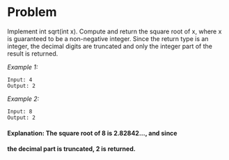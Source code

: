 # Problem
Implement int sqrt(int x).
Compute and return the square root of x, where x is guaranteed to be a non-negative integer.
Since the return type is an integer, the decimal digits are truncated and only the integer part of the result is returned.

*Example 1:*
```
Input: 4
Output: 2
```
*Example 2:*
```
Input: 8
Output: 2
```
#### Explanation: The square root of 8 is 2.82842..., and since 
####             the decimal part is truncated, 2 is returned.
